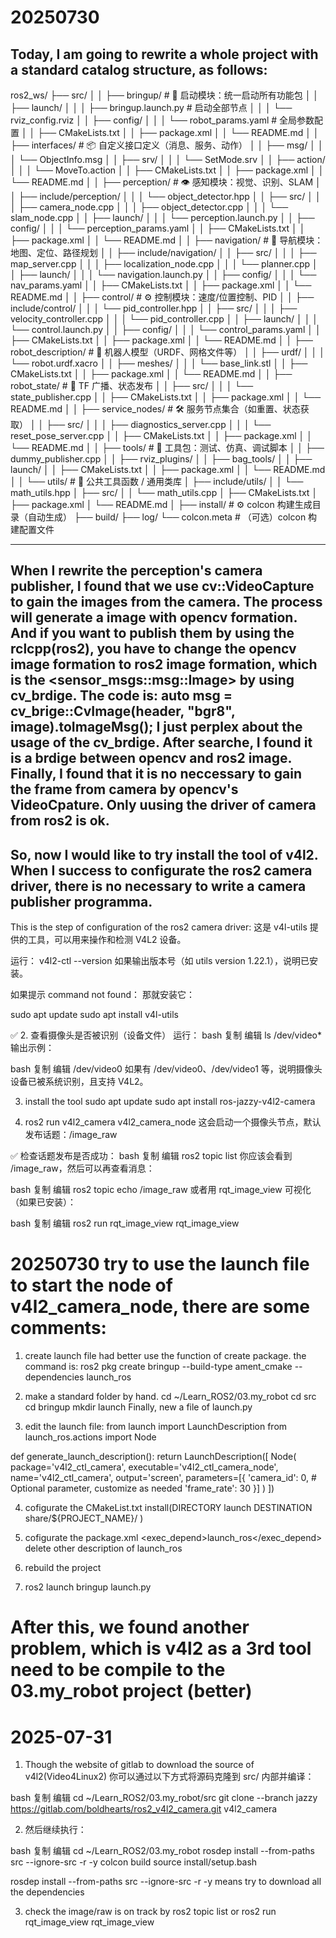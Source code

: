 # 20250730 
Today, I am going to rewrite a whole project with a standard catalog structure, as follows:
---------------------------------------------------------------

ros2_ws/
├── src/
│
│   ├── bringup/                      # 🔧 启动模块：统一启动所有功能包
│   │   ├── launch/
│   │   │   ├── bringup.launch.py     # 启动全部节点
│   │   │   └── rviz_config.rviz
│   │   ├── config/
│   │   │   └── robot_params.yaml     # 全局参数配置
│   │   ├── CMakeLists.txt
│   │   ├── package.xml
│   │   └── README.md
│
│   ├── interfaces/                   # 📦 自定义接口定义（消息、服务、动作）
│   │   ├── msg/
│   │   │   └── ObjectInfo.msg
│   │   ├── srv/
│   │   │   └── SetMode.srv
│   │   ├── action/
│   │   │   └── MoveTo.action
│   │   ├── CMakeLists.txt
│   │   ├── package.xml
│   │   └── README.md
│
│   ├── perception/                  # 👁️ 感知模块：视觉、识别、SLAM
│   │   ├── include/perception/
│   │   │   └── object_detector.hpp
│   │   ├── src/
│   │   │   ├── camera_node.cpp
│   │   │   ├── object_detector.cpp
│   │   │   └── slam_node.cpp
│   │   ├── launch/
│   │   │   └── perception.launch.py
│   │   ├── config/
│   │   │   └── perception_params.yaml
│   │   ├── CMakeLists.txt
│   │   ├── package.xml
│   │   └── README.md
│
│   ├── navigation/                  # 🧭 导航模块：地图、定位、路径规划
│   │   ├── include/navigation/
│   │   ├── src/
│   │   │   ├── map_server.cpp
│   │   │   ├── localization_node.cpp
│   │   │   └── planner.cpp
│   │   ├── launch/
│   │   │   └── navigation.launch.py
│   │   ├── config/
│   │   │   └── nav_params.yaml
│   │   ├── CMakeLists.txt
│   │   ├── package.xml
│   │   └── README.md
│
│   ├── control/                     # ⚙️ 控制模块：速度/位置控制、PID
│   │   ├── include/control/
│   │   │   └── pid_controller.hpp
│   │   ├── src/
│   │   │   ├── velocity_controller.cpp
│   │   │   └── pid_controller.cpp
│   │   ├── launch/
│   │   │   └── control.launch.py
│   │   ├── config/
│   │   │   └── control_params.yaml
│   │   ├── CMakeLists.txt
│   │   ├── package.xml
│   │   └── README.md
│
│   ├── robot_description/          # 🤖 机器人模型（URDF、网格文件等）
│   │   ├── urdf/
│   │   │   └── robot.urdf.xacro
│   │   ├── meshes/
│   │   │   └── base_link.stl
│   │   ├── CMakeLists.txt
│   │   ├── package.xml
│   │   └── README.md
│
│   ├── robot_state/                # 📡 TF 广播、状态发布
│   │   ├── src/
│   │   │   └── state_publisher.cpp
│   │   ├── CMakeLists.txt
│   │   ├── package.xml
│   │   └── README.md
│
│   ├── service_nodes/              # 🛠️ 服务节点集合（如重置、状态获取）
│   │   ├── src/
│   │   │   ├── diagnostics_server.cpp
│   │   │   └── reset_pose_server.cpp
│   │   ├── CMakeLists.txt
│   │   ├── package.xml
│   │   └── README.md
│
│   ├── tools/                      # 🧪 工具包：测试、仿真、调试脚本
│   │   ├── dummy_publisher.cpp
│   │   ├── rviz_plugins/
│   │   ├── bag_tools/
│   │   ├── launch/
│   │   ├── CMakeLists.txt
│   │   ├── package.xml
│   │   └── README.md
│
│   └── utils/                      # 🔧 公共工具函数 / 通用类库
│       ├── include/utils/
│       │   └── math_utils.hpp
│       ├── src/
│       │   └── math_utils.cpp
│       ├── CMakeLists.txt
│       ├── package.xml
│       └── README.md
│
├── install/                        # ⚙️ colcon 构建生成目录（自动生成）
├── build/
├── log/
└── colcon.meta                     # （可选）colcon 构建配置文件

-------------------------------
When I rewrite the perception's camera publisher, I found that we use cv::VideoCapture to gain the images from the camera. The process will generate a image with opencv formation. And if you want to publish them by using the rclcpp(ros2), you have to change the opencv image formation to ros2 image formation, which is the <sensor_msgs::msg::Image> by using cv_brdige. The code is:
auto msg = cv_brige::CvImage(header, "bgr8", image).toImageMsg();
I just perplex about the usage of the cv_brdige. After searche, I found it is a brdige between opencv and ros2 image. Finally, I found that it is no neccessary to gain the frame from camera by opencv's VideoCpature. Only uusing the driver of camera from ros2 is ok. 
-----------------------
So, now I would like to try install the tool of v4l2. When I success to configurate the ros2 camera driver, there is no necessary to write a camera publisher programma.
-----------------------

This is the step of configuration of the ros2 camera driver:
这是 v4l-utils 提供的工具，可以用来操作和检测 V4L2 设备。

运行：
v4l2-ctl --version
如果输出版本号（如 utils version 1.22.1），说明已安装。

如果提示 command not found：
那就安装它：

sudo apt update
sudo apt install v4l-utils

✅ 2. 查看摄像头是否被识别（设备文件）
运行：
bash
复制
编辑
ls /dev/video*
输出示例：

bash
复制
编辑
/dev/video0
如果有 /dev/video0、/dev/video1 等，说明摄像头设备已被系统识别，且支持 V4L2。

3. install the tool
sudo apt update
sudo apt install ros-jazzy-v4l2-camera

4. ros2 run v4l2_camera v4l2_camera_node
这会启动一个摄像头节点，默认发布话题：/image_raw



✅ 检查话题发布是否成功：
bash
复制
编辑
ros2 topic list
你应该会看到 /image_raw，然后可以再查看消息：

bash
复制
编辑
ros2 topic echo /image_raw
或者用 rqt_image_view 可视化（如果已安装）：

bash
复制
编辑
ros2 run rqt_image_view rqt_image_view

# 20250730 try to use the launch file to start the node of v4l2_camera_node, there are some comments:

1. create launch file had better use the function of create package. the command is:
ros2 pkg create bringup --build-type ament_cmake --dependencies launch_ros

2. make a standard folder by hand. 
    cd ~/Learn_ROS2/03.my_robot
    cd src
    cd bringup
    mkdir launch
Finally, new a file of launch.py

3. edit the launch file:
from launch import LaunchDescription
from launch_ros.actions import Node

def generate_launch_description():
    return LaunchDescription([
        Node(
            package='v4l2_ctl_camera',
            executable='v4l2_ctl_camera_node',
            name='v4l2_ctl_camera',
            output='screen',
            parameters=[{
                'camera_id': 0,  # Optional parameter, customize as needed
                'frame_rate': 30
            }]
        )
    ])

4. cofigurate the CMakeList.txt
install(DIRECTORY
  launch
  DESTINATION share/${PROJECT_NAME}/
)

5. cofigurate the package.xml
  <exec_depend>launch_ros</exec_depend>
  delete other description of launch_ros

6. rebuild the project

7. ros2 launch bringup launch.py

# After this, we found another problem, which is v4l2 as a 3rd tool need to be compile to the 03.my_robot project (better)

# 2025-07-31

1. Though the website of gitlab to download the source of v4l2(Video4Linux2)
你可以通过以下方式将源码克隆到 src/ 内部并编译：

bash
复制
编辑
cd ~/Learn_ROS2/03.my_robot/src
git clone --branch jazzy https://gitlab.com/boldhearts/ros2_v4l2_camera.git v4l2_camera

2. 然后继续执行：

bash
复制
编辑
cd ~/Learn_ROS2/03.my_robot
rosdep install --from-paths src --ignore-src -r -y
colcon build
source install/setup.bash


rosdep install --from-paths src --ignore-src -r -y means try to download all the dependencies 

3. check the image/raw is on track by ros2 topic list or ros2 run rqt_image_view rqt_image_view



